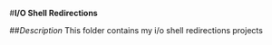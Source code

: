 #**I/O Shell Redirections**

##_Description_
This folder contains my i/o shell redirections projects